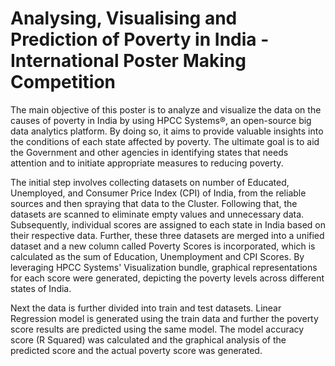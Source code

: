 # Analysing, Visualising and Prediction of Poverty in India - International Poster Making Competition

The main objective of this poster is to analyze and visualize the data on the causes of poverty in India by using HPCC Systems®, an open-source big data analytics platform. By doing so, it aims to provide valuable insights into the conditions of each state affected by poverty. The ultimate goal is to aid the Government and other agencies in identifying states that needs attention and to initiate appropriate measures to reducing poverty.

The initial step involves collecting datasets on number of Educated, Unemployed, and Consumer Price Index (CPI) of India, from the reliable sources and then spraying that data to the Cluster. Following that, the datasets are scanned to eliminate empty values and unnecessary data. Subsequently, individual scores are assigned to each state in India based on their respective data. 
Further, these three datasets are merged into a unified dataset and a new column called Poverty Scores is incorporated, which is calculated as the sum of Education, Unemployment and CPI Scores. By leveraging HPCC Systems' Visualization bundle, graphical representations for each score were generated, depicting the poverty levels across different states of India. 

Next the data is further divided into train and test datasets. Linear Regression model is generated using the train data and further the poverty score results are predicted using the same model. The model accuracy score (R Squared) was calculated and the graphical analysis of the predicted score and the actual poverty score was generated.
